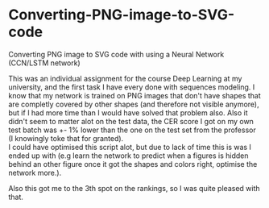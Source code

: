 # Converting-PNG-image-to-SVG-code
Converting PNG image to SVG code with using a Neural Network (CCN/LSTM network)

This was an individual assignment for the course Deep Learning at my university, and the first task I have every done with sequences modeling.
I know that my network is trained on PNG images that don't have shapes that are completly covered by other shapes (and therefore not visible anymore), but if I had more time than I would have solved that problem also. Also it didn't seem to matter alot on the test data, the CER score I got on my own test batch was +- 1% lower than the one on the test set from the professor (I knowingly toke that for granted).  
I could have optimised this script alot, but due to lack of time this is was I ended up with (e.g learn the network to predict when a figures is hidden behind an other figure once it got the shapes and colors right, optimise the network more.). 

Also this got me to the 3th spot on the rankings, so I was quite pleased with that. 


